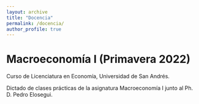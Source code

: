 ```yaml
---
layout: archive
title: "Docencia"
permalink: /docencia/
author_profile: true
---
```



Macroeconomía I (Primavera 2022)
======

Curso de Licenciatura en Economía, Universidad de San Andrés.

Dictado de clases prácticas de la asignatura Macroeconomía I junto al Ph. D. Pedro Elosegui.
